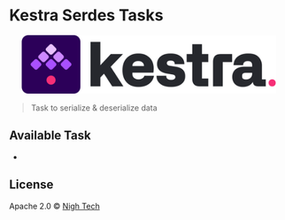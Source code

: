 # Kestra Serdes Tasks

<p align="center">
  <img width="460" src="https://github.com/kestra-io/kestra/raw/master/ui/src/assets/logo.svg?sanitize=true"  alt="Kestra workflow orchestrator" />
</p>

> Task to serialize & deserialize data 

## Available Task 

* 



## License
Apache 2.0 © [Nigh Tech](https://nigh.tech)
